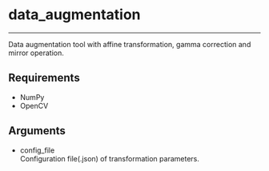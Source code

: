 # data_augmentation
---
Data augmentation tool with affine transformation, gamma correction and mirror operation.

## Requirements
- NumPy
- OpenCV

## Arguments
- config_file  
Configuration file(.json) of transformation parameters.
